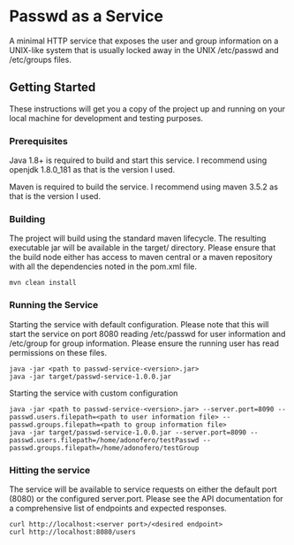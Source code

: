 # Passwd as a Service

A minimal HTTP service that exposes the user and group information on a UNIX-like system that is usually locked away in the UNIX /etc/passwd and /etc/groups files.

## Getting Started

These instructions will get you a copy of the project up and running on your local machine for development and testing purposes.

### Prerequisites

Java 1.8+ is required to build and start this service.
I recommend using openjdk 1.8.0_181 as that is the version I used.

Maven is required to build the service.
I recommend using maven 3.5.2 as that is the version I used.

### Building
The project will build using the standard maven lifecycle. The resulting executable jar will be available in the target/ directory.
Please ensure that the build node either has access to maven central or a maven repository with all the dependencies noted in the pom.xml file.

```
mvn clean install
```

### Running the Service

Starting the service with default configuration.
Please note that this will start the service on port 8080 reading /etc/passwd for user information and /etc/group for group information.
Please ensure the running user has read permissions on these files.

```
java -jar <path to passwd-service-<version>.jar>
java -jar target/passwd-service-1.0.0.jar
```

Starting the service with custom configuration
```
java -jar <path to passwd-service-<version>.jar> --server.port=8090 --passwd.users.filepath=<path to user information file> --passwd.groups.filepath=<path to group information file>
java -jar target/passwd-service-1.0.0.jar --server.port=8090 --passwd.users.filepath=/home/adonofero/testPasswd --passwd.groups.filepath=/home/adonofero/testGroup
```

### Hitting the service
The service will be available to service requests on either the default port (8080) or the configured server.port.
Please see the API documentation for a comprehensive list of endpoints and expected responses.

```
curl http://localhost:<server port>/<desired endpoint>
curl http://localhost:8080/users
```